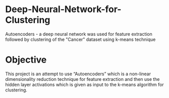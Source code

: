 # Deep-Neural-Network-for-Clustering
Autoencoders -  a deep neural network was used for feature extraction followed by clustering of the "Cancer" dataset using k-means technique

<h1> Objective </h1>
 This project is an attempt to use “Autoencoders” which is a non-linear dimensionality reduction technique for feature extraction and then  use the hidden layer activations which is given as input to the k-means algorithm for clustering. 



